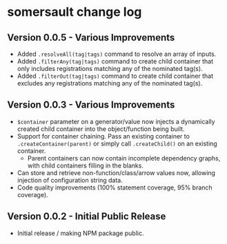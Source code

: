 # somersault change log

## Version 0.0.5 - Various Improvements
- Added `.resolveAll(tag|tags)` command to resolve an array of inputs.
- Added `.filterAny(tag|tags)` command to create child container that only includes registrations matching any of the nominated tag(s).
- Added `.filterOut(tag|tags)` command to create child container that excludes any registrations matching any of the nominated tag(s).

## Version 0.0.3 - Various Improvements
- `$container` parameter on a generator/value now injects a dynamically created child container into the object/function being built.
- Support for container chaining. Pass an existing container to `.createContainer(parent)` or simply call `.createChild()` on an existing container.
    - Parent containers can now contain incomplete dependency graphs, with child containers filling in the blanks.
- Can store and retrieve non-function/class/arrow values now, allowing injection of configuration string data.
- Code quality improvements (100% statement coverage, 95% branch coverage).

## Version 0.0.2 - Initial Public Release
- Initial release / making NPM package public.